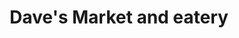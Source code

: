 ---
title: "Dave's Market and eatery"
url: /cleveland-heights/daves-market-and-eatery/
shop: Supermarkt
---